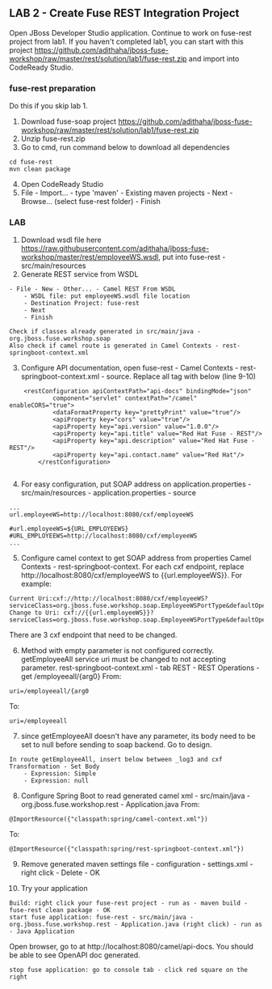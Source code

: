 
## LAB 2 - Create Fuse REST Integration Project

Open JBoss Developer Studio application. Continue to work on fuse-rest project from lab1. If you haven't completed lab1, you can start with this project https://github.com/adithaha/jboss-fuse-workshop/raw/master/rest/solution/lab1/fuse-rest.zip and import into CodeReady Studio.

### fuse-rest preparation

Do this if you skip lab 1.
1. Download fuse-soap project https://github.com/adithaha/jboss-fuse-workshop/raw/master/rest/solution/lab1/fuse-rest.zip
2. Unzip fuse-rest.zip
3. Go to cmd, run command below to download all dependencies
```
cd fuse-rest
mvn clean package
```
4. Open CodeReady Studio
5. File - Import... - type 'maven' - Existing maven projects - Next - Browse... (select fuse-rest folder) - Finish

### LAB

1. Download wsdl file here https://raw.githubusercontent.com/adithaha/jboss-fuse-workshop/master/rest/employeeWS.wsdl, put into fuse-rest - src/main/resources  
2. Generate REST service from WSDL
```
- File - New - Other... - Camel REST From WSDL
	- WSDL file: put employeeWS.wsdl file location
	- Destination Project: fuse-rest
	- Next
	- Finish

Check if classes already generated in src/main/java - org.jboss.fuse.workshop.soap
Also check if camel route is generated in Camel Contexts - rest-springboot-context.xml
```

3. Configure API documentation, open fuse-rest - Camel Contexts - rest-springboot-context.xml - source. Replace all <restConfiguration> tag with below (line 9-10)
```
	<restConfiguration apiContextPath="api-docs" bindingMode="json"
            component="servlet" contextPath="/camel" enableCORS="true">
            <dataFormatProperty key="prettyPrint" value="true"/>
            <apiProperty key="cors" value="true"/>
            <apiProperty key="api.version" value="1.0.0"/>
            <apiProperty key="api.title" value="Red Hat Fuse - REST"/>
            <apiProperty key="api.description" value="Red Hat Fuse - REST"/>
            <apiProperty key="api.contact.name" value="Red Hat"/>
        </restConfiguration>
        
```
4. For easy configuration, put SOAP address on application.properties - src/main/resources - application.properties - source
```
...
url.employeeWS=http://localhost:8080/cxf/employeeWS

#url.employeeWS=${URL_EMPLOYEEWS}
#URL_EMPLOYEEWS=http://localhost:8080/cxf/employeeWS
...
```

5. Configure camel context to get SOAP address from properties Camel Contexts - rest-springboot-context. For each cxf endpoint, replace http://localhost:8080/cxf/employeeWS to {{url.employeeWS}}. For example:
```
Current Uri:cxf://http://localhost:8080/cxf/employeeWS?serviceClass=org.jboss.fuse.workshop.soap.EmployeeWSPortType&defaultOperationName=addEmployee
Change to Uri: cxf://{{url.employeeWS}}?serviceClass=org.jboss.fuse.workshop.soap.EmployeeWSPortType&defaultOperationName=addEmployee
```
There are 3 cxf endpoint that need to be changed.

6. Method with empty parameter is not configured correctly. getEmployeeAll service uri must be changed to not accepting parameter. rest-springboot-context.xml - tab REST - REST Operations - get /employeeall/{arg0}
From:
```
uri=/employeeall/{arg0
```
To:
```
uri=/employeeall
```

7. since getEmployeeAll doesn't have any parameter, its body need to be set to null before sending to soap backend. Go to design.
```
In route getEmployeeAll, insert below between _log3 and cxf
Transformation - Set Body
	- Expression: Simple
	- Expression: null
```

8. Configure Spring Boot to read generated camel xml - src/main/java - org.jboss.fuse.workshop.rest - Application.java
From:
```
@ImportResource({"classpath:spring/camel-context.xml"})
```
To:
```
@ImportResource({"classpath:spring/rest-springboot-context.xml"})
```
9. Remove generated maven settings file - configuration - settings.xml - right click - Delete - OK

10. Try your application
```
Build: right click your fuse-rest project - run as - maven build - fuse-rest clean package - OK
start fuse application: fuse-rest - src/main/java - org.jboss.fuse.workshop.rest - Application.java (right click) - run as - Java Application
```
Open browser, go to at http://localhost:8080/camel/api-docs. You should be able to see OpenAPI doc generated.

```
stop fuse application: go to console tab - click red square on the right
```
